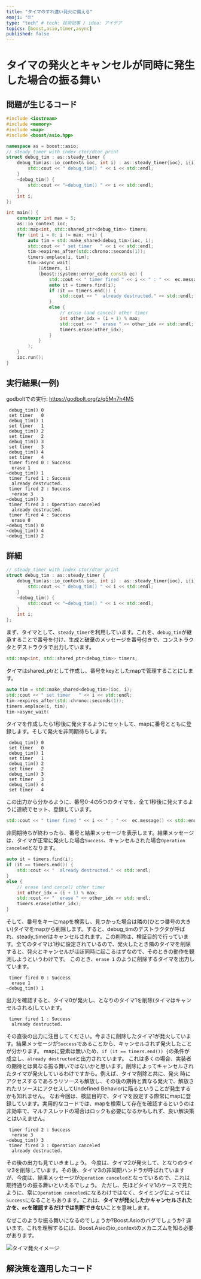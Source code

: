 ```yaml
---
title: "タイマのすれ違い発火に備える"
emoji: "⏰"
type: "tech" # tech: 技術記事 / idea: アイデア
topics: [boost,asio,timer,async]
published: false
---
```


# タイマの発火とキャンセルが同時に発生した場合の振る舞い

## 問題が生じるコード
```cpp
#include <iostream>
#include <memory>
#include <map>
#include <boost/asio.hpp>

namespace as = boost::asio;
// steady_timer with index ctor/dtor print
struct debug_tim : as::steady_timer {
    debug_tim(as::io_context& ioc, int i) : as::steady_timer{ioc}, i{i} {
        std::cout << " debug_tim() " << i << std::endl;
    }
    ~debug_tim() {
        std::cout << "~debug_tim() " << i << std::endl;
    }
    int i;
};

int main() {
    constexpr int max = 5;
    as::io_context ioc;
    std::map<int, std::shared_ptr<debug_tim>> timers;
    for (int i = 0; i != max; ++i) {
        auto tim = std::make_shared<debug_tim>(ioc, i);
        std::cout << " set timer   " << i << std::endl;
        tim->expires_after(std::chrono::seconds(1));
        timers.emplace(i, tim);
        tim->async_wait(
            [&timers, i]
            (boost::system::error_code const& ec) {
                std::cout << " timer fired " << i << " : " <<  ec.message() << std::endl;
                auto it = timers.find(i);
                if (it == timers.end()) {
                    std::cout << "  already destructed." << std::endl;
                }
                else {
                    // erase (and cancel) other timer
                    int other_idx = (i + 1) % max;
                    std::cout << "  erase " << other_idx << std::endl;
                    timers.erase(other_idx);
                }
            }
        );
    }
    ioc.run();
}

```

## 実行結果(一例)

godboltでの実行:
https://godbolt.org/z/q5Mn7h4M5

```
 debug_tim() 0
 set timer   0
 debug_tim() 1
 set timer   1
 debug_tim() 2
 set timer   2
 debug_tim() 3
 set timer   3
 debug_tim() 4
 set timer   4
 timer fired 0 : Success
  erase 1
~debug_tim() 1
 timer fired 1 : Success
  already destructed.
 timer fired 2 : Success
  +erase 3
~debug_tim() 3
 timer fired 3 : Operation canceled
  already destructed.
 timer fired 4 : Success
  erase 0
~debug_tim() 0
~debug_tim() 4
~debug_tim() 2
```

## 詳細

```cpp
// steady_timer with index ctor/dtor print
struct debug_tim : as::steady_timer {
    debug_tim(as::io_context& ioc, int i) : as::steady_timer{ioc}, i{i} {
        std::cout << " debug_tim() " << i << std::endl;
    }
    ~debug_tim() {
        std::cout << "~debug_tim() " << i << std::endl;
    }
    int i;
};
```

まず、タイマとして、`steady_timer`を利用しています。これを、`debug_tim`が継承することで番号を付け、生成と破棄のメッセージを番号付きで、コンストラクタとデストラクタで出力しています。

```cpp
std::map<int, std::shared_ptr<debug_tim>> timers;
```

タイマはshared_ptrとして作成し、番号をkeyとしたmapで管理することにします。

```cpp
auto tim = std::make_shared<debug_tim>(ioc, i);
std::cout << " set timer   " << i << std::endl;
tim->expires_after(std::chrono::seconds(1));
timers.emplace(i, tim);
tim->async_wait(
```

タイマを作成したら1秒後に発火するようにセットして、mapに番号とともに登録します。そして発火を非同期待ちします。

```
 debug_tim() 0
 set timer   0
 debug_tim() 1
 set timer   1
 debug_tim() 2
 set timer   2
 debug_tim() 3
 set timer   3
 debug_tim() 4
 set timer   4
```

この出力から分かるように、番号0-4の5つのタイマを、全て1秒後に発火するように連続でセット、登録しています。

```cpp
std::cout << " timer fired " << i << " : " <<  ec.message() << std::endl;
```

非同期待ちが終わったら、番号と結果メッセージを表示します。結果メッセージは、タイマが正常に発火した場合`Success`、キャンセルされた場合`Operation canceled`となります。

```cpp
auto it = timers.find(i);
if (it == timers.end()) {
    std::cout << "  already destructed." << std::endl;
}
else {
    // erase (and cancel) other timer
    int other_idx = (i + 1) % max;
    std::cout << "  erase " << other_idx << std::endl;
    timers.erase(other_idx);
}
```

そして、番号をキーにmapを検索し、見つかった場合は隣の(ひとつ番号の大きい)タイマをmapから削除します。すると、debug_timのデストラクタが呼ばれ、steady_timerはキャンセルされます。この削除は、検証目的で行っています。全てのタイマは1秒に設定されているので、発火したとき隣のタイマを削除すると、発火とキャンセルがほぼ同時に起こるはずなので、そのときの動作を観測しようというわけです。
このとき、`erase 1` のように削除するタイマを出力しています。

```
 timer fired 0 : Success
  erase 1
~debug_tim() 1
```

出力を確認すると、タイマ0が発火し、となりのタイマ1を削除(タイマはキャンセルされる)しています。

```
 timer fired 1 : Success
  already destructed.
```

その直後の出力に注目してください。今まさに削除したタイマ1が発火しています。結果メッセージが`Success`であることから、キャンセルされず発火したことが分かります。
mapに要素は無いため、`if (it == timers.end()) {`の条件が成立し、`already destructed`と出力されています。
これは多くの場合、実装者の期待とは異なる振る舞いではないかと思います。削除によってキャンセルされたタイマが発火しているわけですから。例えば、タイマ削除と共に、発火
時にアクセスするであろうリソースも解放し、その後の期待と異なる発火で、解放されたリソースにアクセスしてUndefined Behaviorに陥るということが発生するかも知れません。
なお今回は、検証目的で、タイマを設定する際常にmapに登録しています。実用的なコードでは、mapを検索して存在を確認するというのは非効率で、マルチスレッドの場合はロックも必要になるかもしれず、良い解決策とはいえません。

```
 timer fired 2 : Success
  +erase 3
~debug_tim() 3
 timer fired 3 : Operation canceled
  already destructed.
```

その後の出力も見ていきましょう。
今度は、タイマ2が発火して、となりのタイマ3を削除しています。その後、タイマ3の非同期ハンドラが呼ばれていますが、今度は、結果メッセージが`Operation canceled`となっているので、これは期待通りの振る舞いといえるでしょう。
ただし、先ほどタイマ1のケースで見たように、常に`Operation canceled`になるわけではなく、タイミングによっては`Success`になることもあります。これは、**タイマが発火したかキャンセルされたかを、`ec`を確認するだけでは判断できない**ことを意味します。

なぜこのような振る舞いになるのでしょうか?Boost.Asioのバグでしょうか?
違います。これを理解するには、Boost.Asioのio_contextのメカニズムを知る必要があります。

![タイマ発火イメージ](https://github.com/redboltz/zenn/blob/main/images/timer.svg)

## 解決策を適用したコード

